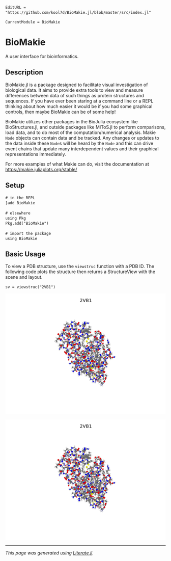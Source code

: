 ```@meta
EditURL = "https://github.com/kool7d/BioMakie.jl/blob/master/src/index.jl"
```

```@meta
CurrentModule = BioMakie
```
# BioMakie

A user interface for bioinformatics.

## Description

BioMakie.jl is a package designed to facilitate visual investigation of biological
data. It aims to provide extra tools to view and measure differences between data
of such things as protein structures and sequences. If you have ever been staring
at a command line or a REPL thinking about how much easier it would be if you had
some graphical controls, then maybe BioMakie can be of some help!

BioMakie utilizes other packages in the BioJulia ecosystem like BioStructures.jl,
and outside packages like MIToS.jl to perform comparisons, load data, and to do
most of the computation/numerical analysis. Makie `Node` objects can contain data
and be tracked. Any changes or updates to the data inside these `Node`s will be
heard by the `Node` and this can drive event chains that update many interdependent
values and their graphical representations immediately.

For more examples of what Makie can do, visit the documentation at
https://makie.juliaplots.org/stable/

## Setup

```@example index
# in the REPL
]add BioMakie

# elsewhere
using Pkg
Pkg.add("BioMakie")

# import the package
using BioMakie
```

## Basic Usage

To view a PDB structure, use the `viewstruc` function with a PDB ID. The following code plots the structure then returns a StructureView with the scene and layout.

```@example index
sv = viewstruc("2VB1")
```
![Image of struc](../assets/2vb1.png)

![Image of strucc](2vb1.png)

---

*This page was generated using [Literate.jl](https://github.com/fredrikekre/Literate.jl).*
